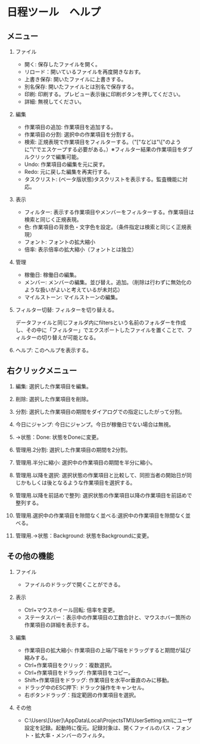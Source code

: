 ﻿# 日程ツール　ヘルプ

## メニュー

1. ファイル
   - 開く: 保存したファイルを開く。
   - リロード：開いているファイルを再度開きなおす。
   - 上書き保存: 開いたファイルに上書きする。
   - 別名保存: 開いたファイルとは別名で保存する。
   - 印刷: 印刷する。プレビュー表示後に印刷ボタンを押してください。
   - 詳細: 無視してください。

1. 編集
   - 作業項目の追加: 作業項目を追加する。
   - 作業項目の分割: 選択中の作業項目を分割する。
   - 検索: 正規表現で作業項目をフィルターする。（"["などは"\\["のように"\\"でエスケープする必要がある。）※フィルター結果の作業項目をダブルクリックで編集可能。
   - Undo: 作業項目の編集を元に戻す。
   - Redo: 元に戻した編集を再実行する。
   - タスクリスト: (ベータ版状態)タスクリストを表示する。監査機能に対応。

1. 表示
   - フィルター: 表示する作業項目やメンバーをフィルターする。作業項目は検索と同じく正規表現。
   - 色: 作業項目の背景色・文字色を設定。（条件指定は検索と同じく正規表現）
   - フォント: フォントの拡大縮小
   - 倍率: 表示倍率の拡大縮小（フォントとは独立）

1. 管理
   - 稼働日: 稼働日の編集。
   - メンバー: メンバーの編集。並び替え。追加。（削除は行わずに無効化のような扱いがよいと考えているが未対応）
   - マイルストーン: マイルストーンの編集。

1. フィルター切替: フィルターを切り替える。

   データファイルと同じフォルダ内にfiltersという名前のフォルダーを作成し、その中に「フィルター」でエクスポートしたファイルを置くことで、フィルターの切り替えが可能となる。

1. ヘルプ: このヘルプを表示する。

## 右クリックメニュー

1. 編集: 選択した作業項目を編集。

1. 削除: 選択した作業項目を削除。

1. 分割: 選択した作業項目の期間をダイアログでの指定にしたがって分割。

1. 今日にジャンプ: 今日にジャンプ。今日が稼働日でない場合は無視。

1. →状態：Done: 状態をDoneに変更。

1. 管理用.2分割: 選択した作業項目の期間を2分割。

1. 管理用.半分に縮小: 選択中の作業項目の期間を半分に縮小。

1. 管理用.以降を選択: 選択状態の作業項目と比較して、同担当者の開始日が同じかもしくは後となるような作業項目を選択する。

1. 管理用.以降を前詰めで整列: 選択状態の作業項目以降の作業項目を前詰めで整列する。

1. 管理用.選択中の作業項目を隙間なく並べる:選択中の作業項目を隙間なく並べる。

1. 管理用.→状態：Background: 状態をBackgroundに変更。

## その他の機能

1. ファイル
   - ファイルのドラッグで開くことができる。

1. 表示
   - Ctrl+マウスホイール回転: 倍率を変更。
   - ステータスバー：表示中の作業項目の工数合計と、マウスホバー箇所の作業項目の詳細を表示する。

1. 編集
   - 作業項目の拡大縮小: 作業項目の上端/下端をドラッグすると期間が延び縮みする。
   - Ctrl+作業項目をクリック：複数選択。
   - Ctrl+作業項目をドラッグ: 作業項目をコピー。
   - Shift+作業項目をドラッグ: 作業項目を水平or垂直のみに移動。
   - ドラッグ中のESC押下: ドラック操作をキャンセル。
   - 右ボタンドラッグ：指定範囲の作業項目を選択。

1. その他
   - C:\Users\\[User]\AppData\Local\ProjectsTM\UserSetting.xmlにユーザ設定を記録。起動時に復元。記録対象は、開くファイルのパス・フォント・拡大率・メンバーのフィルタ。

